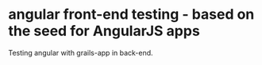 # angular front-end testing - based on the seed for AngularJS apps

Testing angular with grails-app in back-end.

